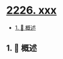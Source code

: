 # [2226. xxx](https://github.com/Tdahuyou/TNotes.leetcode/tree/main/notes/2226.%20xxx)

<!-- region:toc -->

- [1. 📝 概述](#1--概述)

<!-- endregion:toc -->

## 1. 📝 概述
